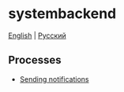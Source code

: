 # systembackend

[English](systembackend.md) | [Русский](systembackend.ru.md)

## Processes 

- [Sending notifications](../processes/systembackend/sendnotifications.md)
